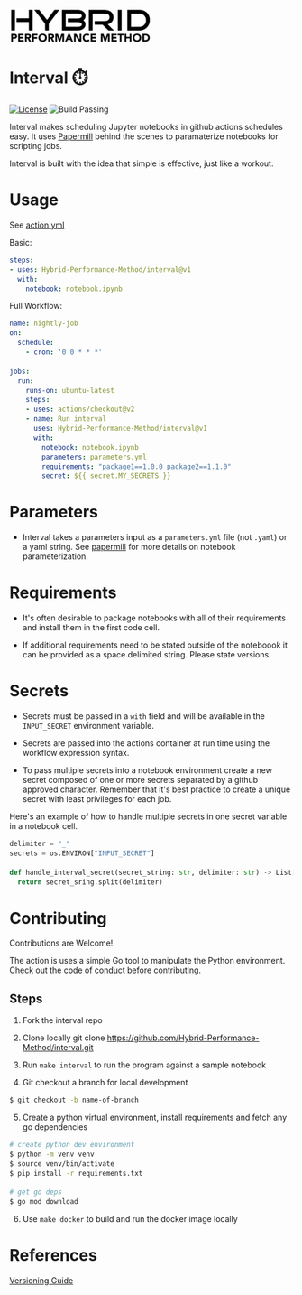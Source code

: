 ![HYBRID LOGO](/images/hybrid.png)
# Interval ⏱️

[![License](https://img.shields.io/badge/License-Apache%202.0-blue.svg)](https://opensource.org/licenses/Apache-2.0)
![Build Passing](https://github.com/Hybrid-Performance-Method/interval/workflows/build/badge.svg)

Interval makes scheduling Jupyter notebooks in github actions schedules easy. It uses [Papermill](https://github.com/nteract/papermill) behind the scenes to paramaterize notebooks for scripting jobs.

Interval is built with the idea that simple is effective, just like a workout.

# Usage
See [action.yml](action.yml)

Basic:  

```yaml
steps:
- uses: Hybrid-Performance-Method/interval@v1
  with:
    notebook: notebook.ipynb
```

Full Workflow:

```yaml
name: nightly-job
on:
  schedule:
    - cron: '0 0 * * *'

jobs:
  run:
    runs-on: ubuntu-latest
    steps:
    - uses: actions/checkout@v2
    - name: Run interval
      uses: Hybrid-Performance-Method/interval@v1
      with:
        notebook: notebook.ipynb
        parameters: parameters.yml
        requirements: "package1==1.0.0 package2==1.1.0"
        secret: ${{ secret.MY_SECRETS }}
```

# Parameters

- Interval takes a parameters input as a `parameters.yml` file (not `.yaml`) or a yaml string. See [papermill](https://github.com/nteract/papermill) for more details on notebook parameterization.

# Requirements

- It's often desirable to package notebooks with all of their requirements and install them in the first code cell.

- If additional requirements need to be stated outside of the noteboook it can be provided as a space delimited string. Please state versions. 

# Secrets

- Secrets must be passed in a `with` field and will be available in the `INPUT_SECRET` environment variable. 


- Secrets are passed into the actions container at run time using the workflow expression syntax.

- To pass multiple secrets into a notebook environment create a new secret composed of one or more secrets separated by a github approved character. 
Remember that it's best practice to create a unique secret with least privileges for each job.

Here's an example of how to handle multiple secrets in one secret variable in a notebook cell.

```python
delimiter = "_"
secrets = os.ENVIRON["INPUT_SECRET"]

def handle_interval_secret(secret_string: str, delimiter: str) -> List[str]:secretsring.split(delimiter)
  return secret_sring.split(delimiter)
```

# Contributing
Contributions are Welcome!

The action is uses a simple Go tool to manipulate the Python environment. Check out the [code of conduct](CONDUCT) before contributing.

## Steps
1. Fork the interval repo

2. Clone locally git clone https://github.com/Hybrid-Performance-Method/interval.git

3. Run `make interval` to run the program against a sample notebook

4. Git checkout a branch for local development 

```bash
$ git checkout -b name-of-branch
```

5. Create a python virtual environment, install requirements and fetch any go dependencies

```bash
# create python dev environment
$ python -m venv venv
$ source venv/bin/activate
$ pip install -r requirements.txt

# get go deps
$ go mod download
```

6. Use `make docker` to build and run the docker image locally

# References
[Versioning Guide](https://github.com/actions/toolkit/blob/master/docs/action-versioning.md)
